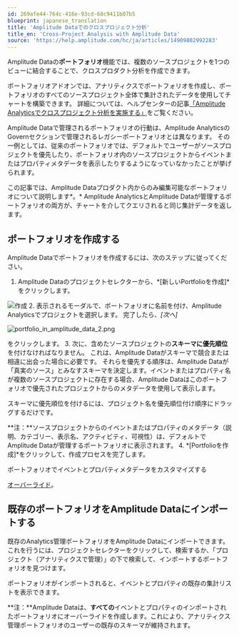 ```yaml
---
id: 269afe44-764c-416e-93cd-68c9411b07b5
blueprint: japanese_translation
title: 'Amplitude Dataでのクロスプロジェクト分析'
title_en: 'Cross-Project Analysis with Amplitude Data'
source: 'https://help.amplitude.com/hc/ja/articles/14909802992283'
---
```

Amplitude Dataの**ポートフォリオ**機能では、複数のソースプロジェクトを1つのビューに結合することで、クロスプロダクト分析を作成できます。 

ポートフォリオアドオンでは、アナリティクスでポートフォリオを作成し、ポートフォリオのすべてのソースプロジェクト全体で集計されたデータを使用してチャートを構築できます。 詳細については、ヘルプセンターの記事[「Amplitude Analyticsでクロスプロジェクト分析を実施する」](/docs/admin/account-management/portfolio)をご覧ください。

Amplitude Dataで管理されるポートフォリオの行動は、Amplitude AnalyticsのGovernセクションで管理されるレガシーポートフォリオとは異なります。 その一例としては、従来のポートフォリオでは、デフォルトでユーザーがソースプロジェクトを優先したり、ポートフォリオ内のソースプロジェクトからイベントまたはプロパティメタデータを表示したりするようになっていなかったことが挙げられます。

この記事では、Amplitude Dataプロダクト内からのみ編集可能なポートフォリオについて説明します*。* Amplitude AnalyticsとAmplitude Dataが管理するポートフォリオの両方が、チャートを介してクエリされると同じ集計データを返します。

## ポートフォリオを作成する

Amplitude Dataでポートフォリオを作成するには、次のステップに従ってください。

1. Amplitude Dataのプロジェクトセレクターから、*[新しいPortfolioを作成]*をクリックします。  
  
![作成](/docs/output/img/jp/zuo-cheng.png)
2. 表示されるモーダルで、ポートフォリオに名前を付け、Amplitude Analyticsでプロジェクトを選択します。 完了したら、*[次へ]*  
  
![portfolio_in_amplitude_data_2.png](/docs/output/img/jp/portfolio-in-amplitude-data-2-png.png)  
  
をクリックします。
3. 次に、含めたソースプロジェクトの**スキーマに優先順位**を付けなければなりません。 これは、Amplitude Dataがスキーマで競合または相違に出会った場合に必要です。 それらを優先する順序は、Amplitude Dataが「真実のソース」とみなすスキーマを決定します。イベントまたはプロパティ名が複数のソースプロジェクトに存在する場合、Amplitude Dataはこのポートフォリオで優先されたプロジェクトからのメタデータを使用して表示します。  
  
スキーマに優先順位を付けるには、プロジェクト名を優先順位付け順序にドラッグするだけです。  
  
**注：**ソースプロジェクトからのイベントまたはプロパティのメタデータ（説明、カテゴリー、表示名、アクティビティ、可視性）は、デフォルトでAmplitude Dataが管理するポートフォリオに表示されます。
4. *[Portfolioを作成]*をクリックして、作成プロセスを完了します。

ポートフォリオでイベントとプロパティメタデータをカスタマイズする  

[オーバーライド](/docs/data/override-property)。

## 既存のポートフォリオをAmplitude Dataにインポートする

既存のAnalytics管理ポートフォリオをAmplitude Dataにインポートできます。 これを行うには、プロジェクトセレクターをクリックして、検索するか、「プロジェクト（アナリティクスで管理）」の下で検索して、インポートするポートフォリオを見つけます。

ポートフォリオがインポートされると、イベントとプロパティの既存の集計リストを表示できます。

**注：**Amplitude Dataは、**すべての**イベントとプロパティのインポートされたポートフォリオにオーバーライドを作成します。これにより、アナリティクス管理ポートフォリオのユーザーの既存のスキーマが維持されます。
